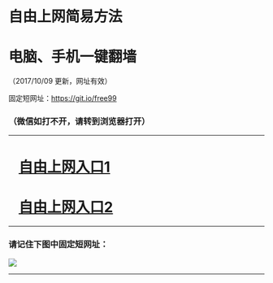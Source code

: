 ﻿# 自由上网简易方法

# 电脑、手机一键翻墙

（2017/10/09 更新，网址有效）

固定短网址：https://git.io/free99

### （微信如打不开，请转到浏览器打开）


***





# &nbsp;&nbsp; <a href="http://ft2633922027.fwq-tz-1001.info/fwqtz01.html?t=100900127742 " target="_blank">自由上网入口1</a>
# &nbsp;&nbsp; <a href="http://ft1946124455.fwq-tz-1002.info/fwqtz02.html?t=100900118039 " target="_blank">自由上网入口2</a>
***

### 请记住下图中固定短网址：

<img src="https://s3-us-west-2.amazonaws.com/fwq-1001/yjfq-20170905okok.png" /> 


***

